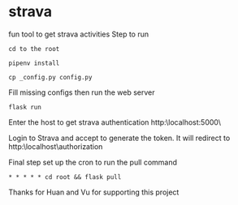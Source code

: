 # strava
fun tool to get strava activities
Step to run

`cd to the root`

`pipenv install`

`cp _config.py config.py`

Fill missing configs then run the web server

`flask run`

Enter the host to get strava authentication
http:\\localhost:5000\

Login to Strava and accept to generate the token. It will redirect to http:\\localhost\authorization

Final step set up the cron to run the pull command

`* * * * * cd root && flask pull`

Thanks for Huan and Vu for supporting this project



